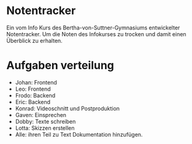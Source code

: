 # Notentracker
Ein vom Info Kurs des Bertha-von-Suttner-Gymnasiums entwickelter Notentracker. Um die Noten des Infokurses zu trocken und damit einen Überblick zu erhalten.

# Aufgaben verteilung 
- Johan: Frontend
- Leo: Frontend
- Frodo: Backend
- Eric: Backend
- Konrad: Videoschnitt und Postproduktion
- Gaven: Einsprechen
- Dobby: Texte schreiben
- Lotta: Skizzen erstellen
- Alle: ihren Teil zu Text Dokumentation hinzufügen. 
